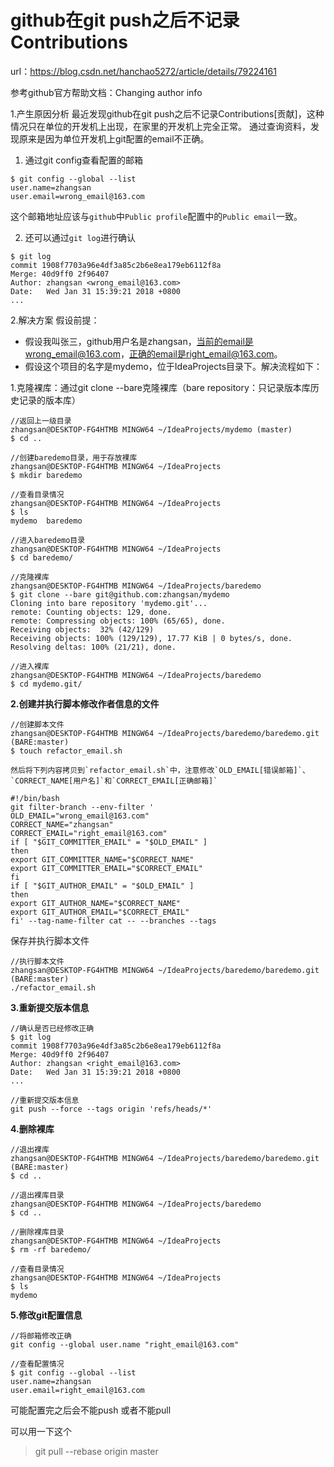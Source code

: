 # github在git push之后不记录Contributions

url：https://blog.csdn.net/hanchao5272/article/details/79224161

参考github官方帮助文档：Changing author info

1.产生原因分析
最近发现github在git push之后不记录Contributions[贡献]，这种情况只在单位的开发机上出现，在家里的开发机上完全正常。
通过查询资料，发现原来是因为单位开发机上git配置的email不正确。
1. 通过git config查看配置的邮箱

```
$ git config --global --list
user.name=zhangsan
user.email=wrong_email@163.com
```

这个邮箱地址应该与`github`中`Public profile`配置中的`Public email`一致。

2. 还可以通过`git log`进行确认 

```
$ git log
commit 1908f7703a96e4df3a85c2b6e8ea179eb6112f8a
Merge: 40d9ff0 2f96407
Author: zhangsan <wrong_email@163.com>
Date:   Wed Jan 31 15:39:21 2018 +0800
...
```

2.解决方案
假设前提：
- 假设我叫张三，github用户名是zhangsan，当前的email是wrong_email@163.com，正确的email是right_email@163.com。
- 假设这个项目的名字是mydemo，位于IdeaProjects目录下。解决流程如下：

1.克隆裸库：通过git clone --bare克隆裸库（bare repository：只记录版本库历史记录的版本库）

```
//返回上一级目录
zhangsan@DESKTOP-FG4HTMB MINGW64 ~/IdeaProjects/mydemo (master)
$ cd ..

//创建baredemo目录，用于存放裸库
zhangsan@DESKTOP-FG4HTMB MINGW64 ~/IdeaProjects
$ mkdir baredemo

//查看目录情况
zhangsan@DESKTOP-FG4HTMB MINGW64 ~/IdeaProjects
$ ls
mydemo  baredemo

//进入baredemo目录
zhangsan@DESKTOP-FG4HTMB MINGW64 ~/IdeaProjects
$ cd baredemo/

//克隆裸库
zhangsan@DESKTOP-FG4HTMB MINGW64 ~/IdeaProjects/baredemo
$ git clone --bare git@github.com:zhangsan/mydemo
Cloning into bare repository 'mydemo.git'...
remote: Counting objects: 129, done.
remote: Compressing objects: 100% (65/65), done.
Receiving objects:  32% (42/129)
Receiving objects: 100% (129/129), 17.77 KiB | 0 bytes/s, done.
Resolving deltas: 100% (21/21), done.

//进入裸库
zhangsan@DESKTOP-FG4HTMB MINGW64 ~/IdeaProjects/baredemo
$ cd mydemo.git/
```

**2.创建并执行脚本修改作者信息的文件**

```
//创建脚本文件
zhangsan@DESKTOP-FG4HTMB MINGW64 ~/IdeaProjects/baredemo/baredemo.git (BARE:master)
$ touch refactor_email.sh
```

```
然后将下列内容拷贝到`refactor_email.sh`中，注意修改`OLD_EMAIL[错误邮箱]`、`CORRECT_NAME[用户名]`和`CORRECT_EMAIL[正确邮箱]`

```

```
#!/bin/bash
git filter-branch --env-filter '
OLD_EMAIL="wrong_email@163.com"
CORRECT_NAME="zhangsan"
CORRECT_EMAIL="right_email@163.com"
if [ "$GIT_COMMITTER_EMAIL" = "$OLD_EMAIL" ]
then
export GIT_COMMITTER_NAME="$CORRECT_NAME"
export GIT_COMMITTER_EMAIL="$CORRECT_EMAIL"
fi
if [ "$GIT_AUTHOR_EMAIL" = "$OLD_EMAIL" ]
then
export GIT_AUTHOR_NAME="$CORRECT_NAME"
export GIT_AUTHOR_EMAIL="$CORRECT_EMAIL"
fi' --tag-name-filter cat -- --branches --tags
```

保存并执行脚本文件

```
//执行脚本文件
zhangsan@DESKTOP-FG4HTMB MINGW64 ~/IdeaProjects/baredemo/baredemo.git (BARE:master)
./refactor_email.sh
```

**3.重新提交版本信息**

```
//确认是否已经修改正确
$ git log
commit 1908f7703a96e4df3a85c2b6e8ea179eb6112f8a
Merge: 40d9ff0 2f96407
Author: zhangsan <right_email@163.com>
Date:   Wed Jan 31 15:39:21 2018 +0800
...

//重新提交版本信息
git push --force --tags origin 'refs/heads/*'
```

**4.删除裸库**

```
//退出裸库
zhangsan@DESKTOP-FG4HTMB MINGW64 ~/IdeaProjects/baredemo/baredemo.git (BARE:master)
$ cd ..

//退出裸库目录
zhangsan@DESKTOP-FG4HTMB MINGW64 ~/IdeaProjects/baredemo
$ cd ..

//删除裸库目录
zhangsan@DESKTOP-FG4HTMB MINGW64 ~/IdeaProjects
$ rm -rf baredemo/

//查看目录情况
zhangsan@DESKTOP-FG4HTMB MINGW64 ~/IdeaProjects
$ ls
mydemo
```

**5.修改git配置信息**

```
//将邮箱修改正确
git config --global user.name "right_email@163.com"

//查看配置情况
$ git config --global --list
user.name=zhangsan
user.email=right_email@163.com
```





可能配置完之后会不能push 或者不能pull

可以用一下这个

> git pull --rebase origin master